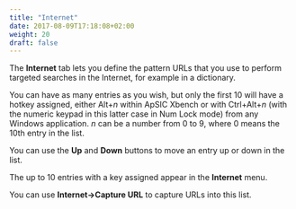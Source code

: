 ```yaml
---
title: "Internet"
date: 2017-08-09T17:18:08+02:00
weight: 20
draft: false
---
```


The **Internet** tab lets you define the pattern URLs that you use to perform
targeted searches in the Internet, for example in a dictionary.

You can have as many entries as you wish, but only the first 10 will have a
hotkey assigned, either Alt+*n* within ApSIC Xbench or with Ctrl+Alt+*n* (with
the numeric keypad in this latter case in Num Lock mode) from any Windows
application. *n* can be a number from 0 to 9, where 0 means the 10th
entry in the list.

You can use the **Up** and **Down** buttons to move an entry up or down in the
list.

The up to 10 entries with a key assigned appear in the **Internet** menu.

You can use **Internet->Capture URL** to capture URLs into this list.
